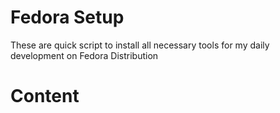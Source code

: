 # Fedora  Setup

These are quick script to install all necessary tools for my daily development on Fedora Distribution

# Content
